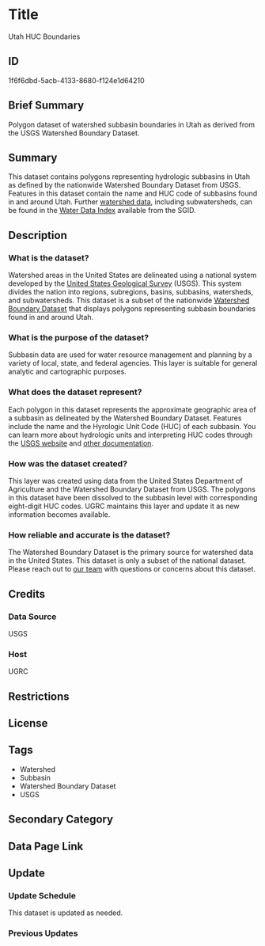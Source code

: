 # Title

Utah HUC Boundaries

## ID

1f6f6dbd-5acb-4133-8680-f124e1d64210

## Brief Summary

Polygon dataset of watershed subbasin boundaries in Utah as derived from the USGS Watershed Boundary Dataset.

## Summary

This dataset contains polygons representing hydrologic subbasins in Utah as defined by the nationwide Watershed Boundary Dataset from USGS. Features in this dataset contain the name and HUC code of subbasins found in and around Utah. Further [watershed data](https://gis.utah.gov/products/sgid/water/watersheds/), including subwatersheds, can be found in the [Water Data Index](https://gis.utah.gov/products/sgid/water/) available from the SGID.

## Description

### What is the dataset?

Watershed areas in the United States are delineated using a national system developed by the [United States Geological Survey](https://www.usgs.gov/) (USGS). This system divides the nation into regions, subregions, basins, subbasins, watersheds, and subwatersheds. This dataset is a subset of the nationwide [Watershed Boundary Dataset](https://www.usgs.gov/national-hydrography/watershed-boundary-dataset) that displays polygons representing subbasin boundaries found in and around Utah.

### What is the purpose of the dataset?

Subbasin data are used for water resource management and planning by a variety of local, state, and federal agencies. This layer is suitable for general analytic and cartographic purposes.

### What does the dataset represent?

Each polygon in this dataset represents the approximate geographic area of a subbasin as delineated by the Watershed Boundary Dataset. Features include the name and the Hyrologic Unit Code (HUC) of each subbasin. You can learn more about hydrologic units and interpreting HUC codes through the [USGS website](https://water.usgs.gov/themes/hydrologic-units/) and [other documentation](https://www.usgs.gov/ngp-standards-and-specifications/watershed-boundary-dataset-wbd-data-dictionary).

### How was the dataset created?

This layer was created using data from the United States Department of Agriculture and the Watershed Boundary Dataset from USGS. The polygons in this dataset have been dissolved to the subbasin level with corresponding eight-digit HUC codes. UGRC maintains this layer and update it as new information becomes available.

### How reliable and accurate is the dataset?

The Watershed Boundary Dataset is the primary source for watershed data in the United States. This dataset is only a subset of the national dataset. Please reach out to [our team](https://gis.utah.gov/contact/) with questions or concerns about this dataset.

## Credits

### Data Source

USGS

### Host

UGRC

## Restrictions

## License

## Tags

- Watershed
- Subbasin
- Watershed Boundary Dataset
- USGS

## Secondary Category

## Data Page Link

## Update

### Update Schedule

This dataset is updated as needed.

### Previous Updates
